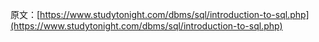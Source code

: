 原文：[https://www.studytonight.com/dbms/sql/introduction-to-sql.php](https://www.studytonight.com/dbms/sql/introduction-to-sql.php)